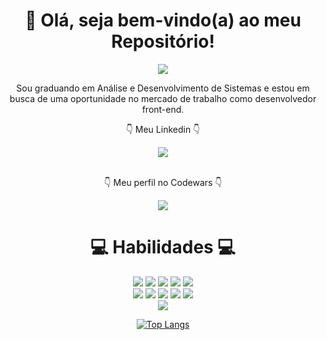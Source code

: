 <div align=center>
  
  # <div>👋 Olá, seja bem-vindo(a) ao meu Repositório!</div>

  <a href="https://nanepifanio.github.io/Dev.Epifanio/">
    <p>
      <img src="https://user-images.githubusercontent.com/80923539/133677815-21e536ca-0815-4931-a9ad-b45b25f04e06.png">
    </p>
  </a>

  <p>
    Sou graduando em Análise e Desenvolvimento de Sistemas e estou em busca de uma oportunidade no mercado de trabalho como desenvolvedor front-end.
  </p>

  <p> 👇 Meu Linkedin 👇 </p>
  
  <div>
    <a href="https://www.linkedin.com/in/renan-epif%C3%A2nio-gon%C3%A7alves/">
      <img src="https://img.shields.io/badge/-Linkedin-blue?style=plastic&logo=linkedin">
    </a>
  </div>
  
  <br>
  
  <p> 👇 Meu perfil no Codewars 👇 </p>
  
  <div>
    <a href="https://www.codewars.com/users/nanepifanio">
      <img src="https://www.codewars.com/users/nanepifanio/badges/large">
    </a>
  </div>
  
  #  💻 Habilidades 💻
  
  <p>
    <img src="https://img.shields.io/badge/-HTML-orange?style=for-the-badge&logo=html5">
    <img src="https://img.shields.io/badge/-CSS-blue?style=for-the-badge&logo=css3">
    <img src="https://img.shields.io/badge/-JAVASCRIPT-yellow?style=for-the-badge&logo=javascript">
    <img src="https://img.shields.io/badge/-SASS-pink?style=for-the-badge&logo=sass">
    <img src="https://img.shields.io/badge/-GIT-orange?style=for-the-badge&logo=git">
    <br>
    <img src="https://img.shields.io/badge/-TYPESCRIPT-darkblue?style=for-the-badge&logo=typescript">
    <img src="https://img.shields.io/badge/-REACT-282c34?style=for-the-badge&logo=react">
    <img src="https://img.shields.io/badge/-STYLED-gray?style=for-the-badge&logo=styled-components">
    <img src="https://img.shields.io/badge/-TAILWINDCSS-1a2f52?style=for-the-badge&logo=tailwindcss">
    <img src="https://img.shields.io/badge/-NPM-gray?style=for-the-badge&logo=npm">
    <br>
    <img src="https://img.shields.io/badge/-WEBPACK-2b3a42?style=for-the-badge&logo=webpack">
  </p>
  
  [![Top Langs](https://github-readme-stats.vercel.app/api/top-langs/?username=nanepifanio&layout=compact&hide=php,java&theme=tokyonight)](https://github.com/anuraghazra/github-readme-stats)

  
</div>


